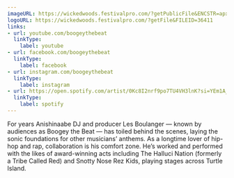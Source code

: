 ```yaml
---
imageURL: https://wickedwoods.festivalpro.com/?getPublicFile&ENCSTR=apxVaMRDbItwOHgHaqrX
logoURL: https://wickedwoods.festivalpro.com/?getFile&FILEID=36411
links:
- url: youtube.com/boogeythebeat
  linkType:
    label: youtube
- url: facebook.com/boogeythebeat
  linkType:
    label: facebook
- url: instagram.com/boogeythebeat
  linkType:
    label: instagram
- url: https://open.spotify.com/artist/0Kc8I2nrf9po7TU4VH3lnK?si=YEm1A_cxS3SNeFgyDDetaw
  linkType:
    label: spotify
---
```

For years Anishinaabe DJ and producer Les Boulanger — known by audiences as Boogey the Beat — has toiled behind the scenes, laying the sonic foundations for other musicians’ anthems. As a longtime lover of hip-hop and rap, collaboration is his comfort zone. He’s worked and performed with the likes of award-winning acts including The Halluci Nation (formerly a Tribe Called Red) and Snotty Nose Rez Kids, playing stages across Turtle Island.